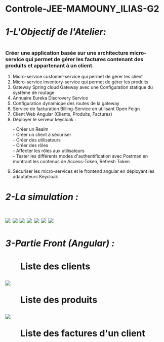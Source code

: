 # Controle-JEE-MAMOUNY_ILIAS-G2
<h1><i>1-L'Objectif de l'Atelier:</i><h1>
<h3>Créer une application basée sur une architecture micro-service qui permet de gérer les factures contenant des produits et appartenant à un client.</h3>
<ol>
  <li>Micro-service customer-service qui permet de gérer les client</li>
  <li>Micro-service inventory-service qui permet de gérer les produits</li>
  <li>Gateway Spring cloud Gateway avec une Configuration statique du système de routage</li>
  <li>Annuaire Eureka Discrovery Service</li>
  <li>Configuration dynamique des routes de la gateway</li>
  <li>Service de facturation Billing-Service en utilisant Open Feign</li>
  <li>Client Web Angular (Clients, Produits, Factures)</li>
  <li>Déployer le serveur keycloak :</li>
  <dl>
  <dt>- Créer un Realm</dt>
  <dt>- Créer un client à sécuriser</dt>
  <dt>- Créer des utilisateurs</dt>
  <dt>- Créer des rôles</dt>
  <dt>- Affecter les rôles aux utilisateurs</dt>
  <dt>- Tester les différents modes d'authentification avec Postman en montrant les contenus de Access-Token, Refresh Token</dt>
  </dl>
  <li>Sécuriser les micro-services et le frontend angular en déployant les adaptateurs Keycloak</li>
</ol>
<h1><i>2-La simulation :</i><h1>
<img src="https://user-images.githubusercontent.com/80590096/209091463-0fe25b5b-b8fe-4331-a200-0b466f0af665.PNG"/>
<img src="https://user-images.githubusercontent.com/80590096/209091588-0c40b8de-3c4d-466c-a334-74d1cd32cd69.PNG"/>  
<img src="https://user-images.githubusercontent.com/80590096/209092073-a368fc23-1777-4570-9764-2d584f1406a3.PNG"/>  
<img src="https://user-images.githubusercontent.com/80590096/209092256-7701818a-37c5-428d-b900-c5c16539141c.PNG"/>  
<img src="https://user-images.githubusercontent.com/80590096/209092280-93dda850-784c-4f6b-af2b-8b8ae3b986f0.PNG"/>  
<img src="https://user-images.githubusercontent.com/80590096/209092313-d013f233-633a-4758-938a-3662844d8216.PNG"/> 
<img src="https://user-images.githubusercontent.com/80590096/209092704-00b1f166-702e-42b9-b37f-21565e6e81ea.PNG"/>  
<h1><i>3-Partie Front (Angular) :</i><h1>
<ul>Liste des clients</ul>
<img src="https://user-images.githubusercontent.com/80590096/209116003-cf232ef6-101b-42df-9345-24611eab3d48.PNG">
<ul>Liste des produits</ul>
<img src="https://user-images.githubusercontent.com/80590096/209116024-e72c8391-6671-494f-9279-15a4d757c45d.PNG">
<ul>Liste des factures d'un client</ul>



 
